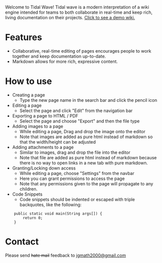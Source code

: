 Welcome to Tidal Wave!  Tidal wave is a modern interpretation of a wiki engine
intended for teams to both collaborate in real-time and keep rich, living
documentation on their projects.  [Click to see a demo wiki.](http://tidalwave-demo.herokuapp.com/view#/Welcome)

# Features

- Collaborative, real-time editing of pages encourages people to work together and keep documentation up-to-date.
- Markdown allows for more rich, expressive content.
 
# How to use

- Creating a page
    - Type the new page name in the search bar and click the pencil icon
- Editing a page
    - Select the page and click "Edit" from the navigation bar
- Exporting a page to HTML / PDF
    - Select the page and choose "Export" and then the file type
- Adding images to a page
    - While editing a page, Drag and drop the image onto the editor
    - Note that images are added as pure html instead of markdown so that the width/height can be adjusted
- Adding attachments to a page
    - Similar to images, drag and drop the file into the editor
    - Note that file are added as pure html instead of markdown because there is no way to open links in a new tab with pure markdown.
- Granting/Locking down access
    - While editing a page, choose "Settings" from the navbar
    - Here you can grant permissions to access the page
    - Note that any permissions given to the page will propagate to any children.
- Code Snippets
    - Code snippets should be indented or escaped with triple backquotes, like the following:

```
    public static void main(String args[]) {
        return 0;
    }
```

# Contact

Please send ~~hate mail~~ feedback to <a href="mailto:jgmath2000@gmail.com">jgmath2000@gmail.com</a>
